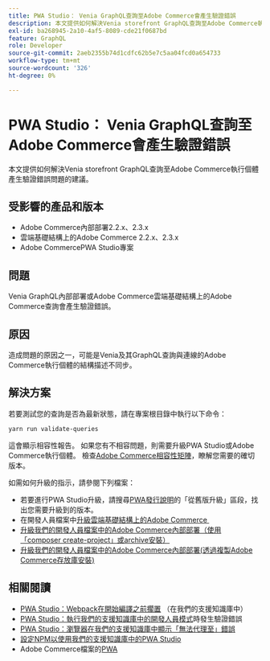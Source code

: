 ```yaml
---
title: PWA Studio： Venia GraphQL查詢至Adobe Commerce會產生驗證錯誤
description: 本文提供如何解決Venia storefront GraphQL查詢至Adobe Commerce執行個體產生驗證錯誤問題的建議。
exl-id: ba268945-2a10-4af5-8089-cde21f0687bd
feature: GraphQL
role: Developer
source-git-commit: 2aeb2355b74d1cdfc62b5e7c5aa04fcd0a654733
workflow-type: tm+mt
source-wordcount: '326'
ht-degree: 0%

---
```


# PWA Studio： Venia GraphQL查詢至Adobe Commerce會產生驗證錯誤

本文提供如何解決Venia storefront GraphQL查詢至Adobe Commerce執行個體產生驗證錯誤問題的建議。

## 受影響的產品和版本

* Adobe Commerce內部部署2.2.x、2.3.x
* 雲端基礎結構上的Adobe Commerce 2.2.x、2.3.x
* Adobe CommercePWA Studio專案

## 問題

Venia GraphQL內部部署或Adobe Commerce雲端基礎結構上的Adobe Commerce查詢會產生驗證錯誤。

## 原因

造成問題的原因之一，可能是Venia及其GraphQL查詢與連線的Adobe Commerce執行個體的結構描述不同步。

## 解決方案

若要測試您的查詢是否為最新狀態，請在專案根目錄中執行以下命令：

```bash
yarn run validate-queries
```

這會顯示相容性報告。 如果您有不相容問題，則需要升級PWA Studio或Adobe Commerce執行個體。 檢查[Adobe Commerce相容性矩陣](https://developer.adobe.com/commerce/pwa-studio/integrations/adobe-commerce/version-compatibility/)，瞭解您需要的確切版本。

如需如何升級的指示，請參閱下列檔案：

* 若要進行PWA Studio升級，請搜尋[PWA發行說明](https://github.com/magento/pwa-studio/releases/)的「從舊版升級」區段，找出您需要升級到的版本。
* 在開發人員檔案中[升級雲端基礎結構上的Adobe Commerce &#x200B;](https://experienceleague.adobe.com/zh-hant/docs/commerce-cloud-service/user-guide/develop/upgrade/commerce-version)
* [升級我們的開發人員檔案中的Adobe Commerce內部部署（使用「composer create-project」或archive安裝）](https://experienceleague.adobe.com/zh-hant/docs/commerce-operations/upgrade-guide/implementation/perform-upgrade)
* [升級我們的開發人員檔案中的Adobe Commerce內部部署(透過複製Adobe Commerce存放庫安裝)](https://experienceleague.adobe.com/zh-hant/docs/commerce-operations/upgrade-guide/developer/git-installs)

## 相關閱讀

* [PWA Studio：Webpack在開始編譯之前擱置](/help/troubleshooting/miscellaneous/pwa-studio-webpack-hangs-before-beginning-compilation.md) （在我們的支援知識庫中）
* [PWA Studio：執行我們的支援知識庫中的開發人員模式](/help/troubleshooting/miscellaneous/pwa-studio-validation-errors-when-running-developer-mode.md)時發生驗證錯誤
* [PWA Studio：瀏覽器在我們的支援知識庫中顯示「無法代理至」錯誤](/help/troubleshooting/miscellaneous/pwa-studio-browser-displays-cannot-proxy-to-error.md)
* [設定NPM以使用我們的支援知識庫中的PWA Studio](/help/how-to/general/configure-npm-to-be-able-to-use-pwa-studio.md)
* Adobe Commerce檔案的[PWA](https://magento.github.io/pwa-studio/)
